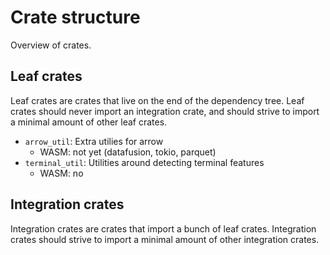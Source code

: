 # Crate structure

Overview of crates.

## Leaf crates

Leaf crates are crates that live on the end of the dependency tree. Leaf crates
should never import an integration crate, and should strive to import a minimal
amount of other leaf crates.

- `arrow_util`: Extra utilies for arrow
  - WASM: not yet (datafusion, tokio, parquet)
- `terminal_util`: Utilities around detecting terminal features
  - WASM: no

## Integration crates

Integration crates are crates that import a bunch of leaf crates. Integration
crates should strive to import a minimal amount of other integration crates.
